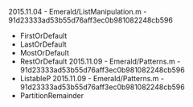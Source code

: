 2015.11.04 - Emerald/ListManipulation.m - 91d23333ad53b55d76aff3ec0b981082248cb596
* FirstOrDefault
* LastOrDefault
* MostOrDefault
* RestOrDefault
2015.11.09 - Emerald/Patterns.m - 91d23333ad53b55d76aff3ec0b981082248cb596
* ListableP
2015.11.09 - Emerald/Patterns.m - 91d23333ad53b55d76aff3ec0b981082248cb596
* PartitionRemainder
